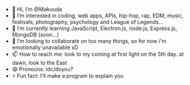 - 👋 Hi, I’m @Makuuda
- 👀 I’m interested in coding, web apps, APIs, hip-hop, rap, EDM, music, festivals, photography, psychology and League of Legends...
- 🌱 I’m currently learning JavaScript, Electron.js, node.js, Express.js, MongoDB (soon...)
- 💞️ I’m looking to collaborate on too many things, so for now i'm emotionally unavailable xD
- 📫 How to reach me: look to my coming at first light on the 5th day. at dawn, look to the East
- 😄 Pronouns: idc/doyou?
- ⚡ Fun fact: I'll make a program to explain you

<!---
Makuuda/Makuuda is a ✨ special ✨ repository because its `README.md` (this file) appears on your GitHub profile.
You can click the Preview link to take a look at your changes.
--->

